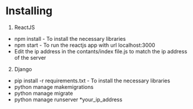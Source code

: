 # Installing
1. ReactJS
- npm install - To install the necessary libraries
- npm start - To run the reactjs app with url localhost:3000
- Edit the ip address in the contants/index file.js to match the ip address of the server
2. Django
- pip install -r requirements.txt - To install the necessary libraries
- python manage makemigrations
- python manage migrate
- python manage runserver *your_ip_address
